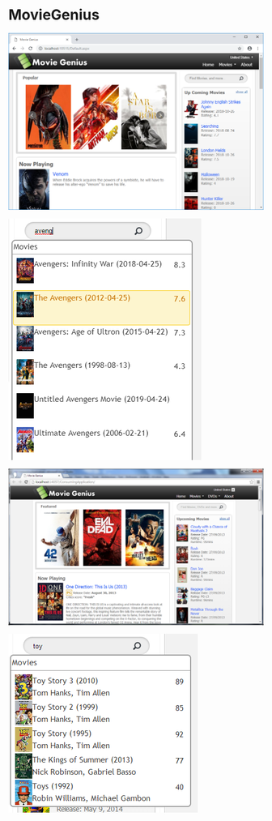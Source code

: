 MovieGenius
===========
![alt text](https://github.com/benmcleod/MovieGenius/blob/master/Screenshots/MainPage2.png)

![alt text](https://github.com/benmcleod/MovieGenius/blob/master/Screenshots/Autocomplete.png)

![alt text](https://github.com/benmcleod/MovieGenius/blob/master/Screenshots/MainPage.png)

![alt text](https://github.com/benmcleod/MovieGenius/blob/master/Screenshots/AutoSelect.png)
